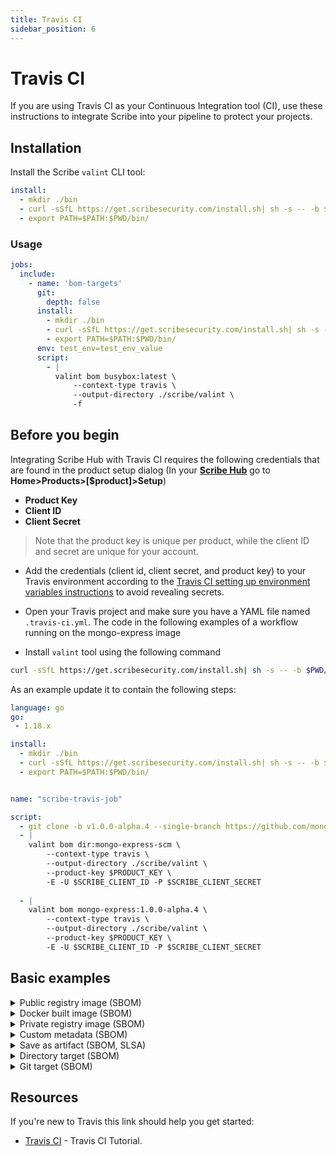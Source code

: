 ```yaml
---
title: Travis CI
sidebar_position: 6
---
```


# Travis CI
If you are using Travis CI as your Continuous Integration tool (CI), use these instructions to integrate Scribe into your pipeline to protect your projects. 

## Installation
Install the Scribe `valint` CLI tool:
```yaml
install:
  - mkdir ./bin
  - curl -sSfL https://get.scribesecurity.com/install.sh| sh -s -- -b $PWD/bin
  - export PATH=$PATH:$PWD/bin/
```

### Usage
```yaml
jobs:
  include:
    - name: 'bom-targets'
      git:
        depth: false
      install:
        - mkdir ./bin
        - curl -sSfL https://get.scribesecurity.com/install.sh| sh -s -- -b $PWD/bin
        - export PATH=$PATH:$PWD/bin/
      env: test_env=test_env_value
      script:
        - |
          valint bom busybox:latest \
              --context-type travis \
              --output-directory ./scribe/valint \
              -f
```

## Before you begin
Integrating Scribe Hub with Travis CI requires the following credentials that are found in the product setup dialog (In your **[Scribe Hub](https://prod.hub.scribesecurity.com/ "Scribe Hub Link")** go to **Home>Products>[$product]>Setup**)

* **Product Key**
* **Client ID**
* **Client Secret**

>Note that the product key is unique per product, while the client ID and secret are unique for your account.

* Add the credentials (client id, client secret, and product key) to your Travis environment according to the [Travis CI setting up environment variables instructions](https://docs.travis-ci.com/user/environment-variables/ "Travis CI - setting up environment variables") to avoid revealing secrets.

* Open your Travis project and make sure you have a YAML file named `.travis-ci.yml`.
The code in the following examples of a workflow running on the mongo-express image 

* Install `valint` tool using the following command
```bash
curl -sSfL https://get.scribesecurity.com/install.sh| sh -s -- -b $PWD/bin
```

As an example update it to contain the following steps:

```yaml
language: go
go:
 - 1.18.x

install:
  - mkdir ./bin
  - curl -sSfL https://get.scribesecurity.com/install.sh| sh -s -- -b $PWD/bin
  - export PATH=$PATH:$PWD/bin/


name: "scribe-travis-job"

script:
  - git clone -b v1.0.0-alpha.4 --single-branch https://github.com/mongo-express/mongo-express.git mongo-express-scm
  - |
    valint bom dir:mongo-express-scm \
        --context-type travis \
        --output-directory ./scribe/valint \
        --product-key $PRODUCT_KEY \
        -E -U $SCRIBE_CLIENT_ID -P $SCRIBE_CLIENT_SECRET
        
  - |
    valint bom mongo-express:1.0.0-alpha.4 \
        --context-type travis \
        --output-directory ./scribe/valint \
        --product-key $PRODUCT_KEY \
        -E -U $SCRIBE_CLIENT_ID -P $SCRIBE_CLIENT_SECRET
```


## Basic examples
<details>
  <summary>  Public registry image (SBOM) </summary>

Create SBOM for remote `busybox:latest` image.

```YAML
- |
  valint bom busybox:latest \
      --context-type travis \
      --output-directory ./scribe/valint \
      -f
``` 

</details>

<details>
  <summary>  Docker built image (SBOM) </summary>

Create SBOM for image built by local docker `image_name:latest` image.

```YAML
- |
  valint bom image_name:latest \
      --context-type travis \
      --output-directory ./scribe/valint \
      -f
``` 
</details>

<details>
  <summary>  Private registry image (SBOM) </summary>

Create SBOM for image hosted on private registry.

> Use `docker login` to add access.

```YAML
- |
  valint bom scribesecuriy.jfrog.io/scribe-docker-local/stub_remote:latest \
      --context-type travis \
      --output-directory ./scribe/valint \
      -f
```
</details>

<details>
  <summary>  Custom metadata (SBOM) </summary>

Custom metadata added to SBOM.
```YAML
- name: 'bom-targets'
  env: test_env=test_env_value
  script:
    - |
      valint bom busybox:latest \
          --context-type travis \
          --output-directory ./scribe/valint \
          --env test_env --label test_label \
          -f
```
</details>


<details>
  <summary> Save as artifact (SBOM, SLSA) </summary>

Using command `output-directory` or `output-file` to export evidence as an artifact.

> Use `--format`, `-o` to select between the format.

> and add the following environment variables in the repository settings:
```
ARTIFACTS_KEY=(AWS access key id)
ARTIFACTS_SECRET=(AWS secret access key)
ARTIFACTS_BUCKET=(S3 bucket name)
```
For more details see [Artifact documentation](https://docs.travis-ci.com/user/uploading-artifacts/)

```YAML
- name: 'save-artifact'
      git:
        depth: false

      install:
        - mkdir ./bin
        - curl -sSfL https://get.scribesecurity.com/install.sh| sh -s -- -b $PWD/bin
        - export PATH=$PATH:$PWD/bin/
      
      script:

      - |
        valint bom busybox:latest \
            --context-type travis \
            --output-directory ./scribe/valint \
            --output-file ./my_sbom.json \
            -f
      
      addons:
      
        artifacts:
          paths:
          - ./scribe/valint
          - ./my_sbom.json
```

</details>

<details>
  <summary> Directory target (SBOM) </summary>

Create SBOM for a local directory.

```YAML
- |
  mkdir testdir
  echo "test" > testdir/test.txt

- |
  valint bom dir:testdir \
      --context-type travis \
      --output-directory ./scribe/valint \
      -f
``` 
</details>


<details>
  <summary> Git target (SBOM) </summary>

Create SBOM for `mongo-express` remote git repository.

```YAML
- |
  valint bom git:https://github.com/mongo-express/mongo-express.git \
      --context-type travis \
      --output-directory ./scribe/valint \
      -f
``` 

Create SBOM for local git repository. <br />

> When using implicit checkout note the travis-CI [git-strategy](https://docs.travis.com/ee/ci/runners/configure_runners.html#git-strategy) will effect the commits collected by the SBOM.

```YAML
- |
  valint bom git:. \
      --context-type travis \
      --output-directory ./scribe/valint \
      -f
``` 
</details>

## Resources
If you're new to Travis this link should help you get started:
* [Travis CI](https://docs.travis-ci.com/user/tutorial/ "Travis tutorial") - Travis CI Tutorial.